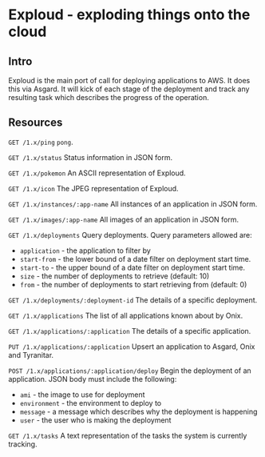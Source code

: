 # Exploud - exploding things onto the cloud

## Intro

Exploud is the main port of call for deploying applications to AWS. It does this via Asgard. It will kick of each stage of the deployment and track any resulting task which describes the progress of the operation.

## Resources

`GET /1.x/ping`
`pong`.

`GET /1.x/status`
Status information in JSON form.

`GET /1.x/pokemon`
An ASCII representation of Exploud.

`GET /1.x/icon`
The JPEG representation of Exploud.

`GET /1.x/instances/:app-name`
All instances of an application in JSON form.

`GET /1.x/images/:app-name`
All images of an application in JSON form.

`GET /1.x/deployments`
Query deployments. Query parameters allowed are:
  * `application` - the application to filter by
  * `start-from` - the lower bound of a date filter on deployment start time.
  * `start-to` - the upper bound of a date filter on deployment start time.
  * `size` - the number of deployments to retrieve (default: 10)
  * `from` - the number of deployments to start retrieving from (default: 0)

`GET /1.x/deployments/:deployment-id`
The details of a specific deployment.

`GET /1.x/applications`
The list of all applications known about by Onix.

`GET /1.x/applications/:application`
The details of a specific application.

`PUT /1.x/applications/:application`
Upsert an application to Asgard, Onix and Tyranitar.

`POST /1.x/applications/:application/deploy`
Begin the deployment of an application. JSON body must include the following:
  * `ami` - the image to use for deployment
  * `environment` - the environment to deploy to
  * `message` - a message which describes why the deployment is happening
  * `user` - the user who is making the deployment

`GET /1.x/tasks`
A text representation of the tasks the system is currently tracking.